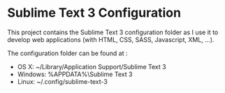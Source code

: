 # Sublime Text 3 Configuration

This project contains the Sublime Text 3 configuration folder as I use it to develop web applications (with HTML, CSS, SASS, Javascript, XML, ...).

The configuration folder can be found at :

- OS X: ~/Library/Application Support/Sublime Text 3
- Windows: %APPDATA%\Sublime Text 3
- Linux: ~/.config/sublime-text-3
